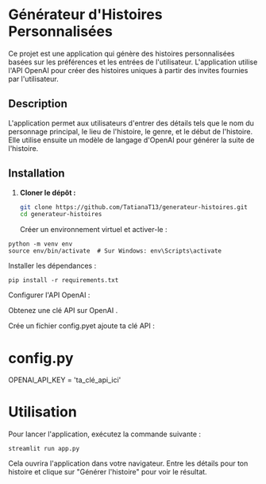 # Générateur d'Histoires Personnalisées

Ce projet est une application qui génère des histoires personnalisées basées sur les préférences et les entrées de l'utilisateur. L'application utilise l'API OpenAI pour créer des histoires uniques à partir des invites fournies par l'utilisateur.

## Description

L'application permet aux utilisateurs d'entrer des détails tels que le nom du personnage principal, le lieu de l'histoire, le genre, et le début de l'histoire. Elle utilise ensuite un modèle de langage d'OpenAI pour générer la suite de l'histoire.

## Installation

1. **Cloner le dépôt :**

   ```bash
   git clone https://github.com/TatianaT13/generateur-histoires.git
   cd generateur-histoires
   ```
   Créer un environnement virtuel et activer-le :

```
python -m venv env
source env/bin/activate  # Sur Windows: env\Scripts\activate
````

Installer les dépendances :

```
pip install -r requirements.txt
````

Configurer l'API OpenAI :

Obtenez une clé API sur OpenAI .

Crée un fichier config.pyet ajoute ta clé API :
# config.py
OPENAI_API_KEY = 'ta_clé_api_ici'

# Utilisation
Pour lancer l'application, exécutez la commande suivante :

```
streamlit run app.py
````

Cela ouvrira l'application dans votre navigateur. Entre les détails pour ton histoire et clique sur "Générer l'histoire" pour voir le résultat.